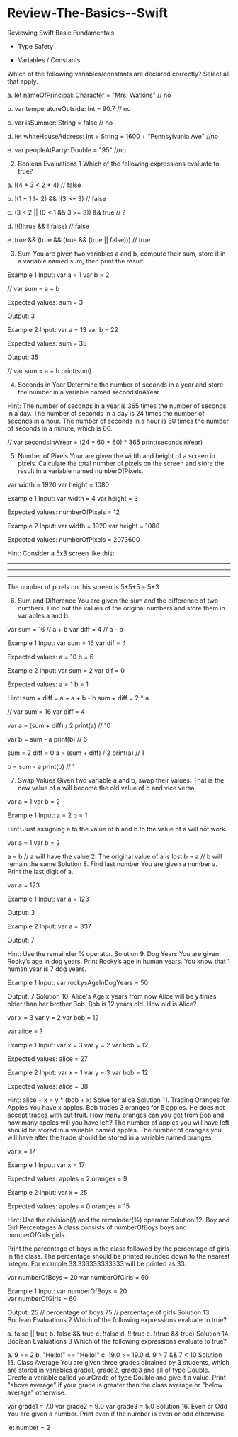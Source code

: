# Review-The-Basics--Swift
Reviewing Swift Basic Fundamentals.
* Type Safety

* Variables / Constants

 Which of the following variables/constants are declared correctly? Select all that apply.

a. let nameOfPrincipal: Character = "Mrs. Watkins" // no

b. var temperatureOutside: Int = 90.7 // no

c. var isSummer: String = false // no

d. let whiteHouseAddress: Int + String = 1600 + "Pennsylvania Ave" //no

e. var peopleAtParty: Double = "95" //no



2. Boolean Evaluations 1
Which of the following expressions evaluate to true?

a. !(4 + 3 < 2 * 4)  // false

b. !(1 + 1 != 2) && !(3 >= 3) // false

c. (3 < 2 || (0 < 1 && 3 >= 3)) && true // ?

d. !!(!!true && !!false) // false

e. true && (true && (true && (true || false))) // true

3. Sum
You are given two variables a and b, compute their sum, store it in a variable named sum, then print the result.

Example 1
Input:
var a = 1
var b = 2

// var sum = a + b

Expected values:
sum = 3

Output: 
3


Example 2
Input:
var a = 13
var b = 22

Expected values: 
sum = 35

Output:
35

// var sum = a + b 
print(sum)


4. Seconds in Year
Determine the number of seconds in a year and store the number in a variable named secondsInAYear.

Hint:
The number of seconds in a year is 365 times the number of seconds in a day.
The number of seconds in a day is 24 times the number of seconds in a hour.
The number of seconds in a hour is 60 times the number of seconds in a minute, which is 60.

// var secondsInAYear = (24 * 60 * 60) * 365
print(secondsInYear)

5. Number of Pixels
Your are given the width and height of a screen in pixels. Calculate the total number of pixels on the screen and store the result in a variable named numberOfPixels.

var width = 1920 
var height = 1080

Example 1
Input: 
var width = 4
var height = 3

Expected values:
numberOfPixels = 12

Example 2
Input:
var width = 1920
var height = 1080

Expected values:
numberOfPixels = 2073600

Hint:
Consider a 5x3 screen like this:
*****
*****
*****

The number of pixels on this screen is 5+5+5 = 5*3
 
 



6. Sum and Difference
You are given the sum and the difference of two numbers. Find out the values of the original numbers and store them in variables a and b.

var sum = 16 // a + b 
var diff = 4 // a - b

Example 1
Input: 
var sum = 16 
var dif = 4

Expected values:
a = 10
b = 6

Example 2
Input:
var sum = 2 
var dif = 0

Expected values:
a = 1
b = 1

Hint:
sum + diff = a + a + b - b
sum + diff = 2 * a

// var sum = 16
var diff = 4


var a = (sum + diff) / 2
print(a) // 10


var b = sum - a
print(b) // 6

sum = 2
diff = 0
a = (sum + diff) / 2
print(a) // 1

b = sum - a
print(b) // 1


7. Swap Values
Given two variable a and b, swap their values. That is the new value of a will become the old value of b and vice versa.

var a = 1
var b = 2

Example 1
Input: 
a = 2
b = 1

Hint:
Just assigning a to the value of b and b to the value of a will not work.

var a = 1
var b = 2

a = b // a will have the value 2. The original value of a is lost
b = a // b will remain the same
Solution
8. Find last number
You are given a number a. Print the last digit of a.

var a = 123

Example 1
Input: 
var a = 123

Output:
3

Example 2
Input: 
var a = 337

Output:
7

Hint:
Use the remainder % operator.
Solution
9. Dog Years
You are given Rocky’s age in dog years. Print Rocky’s age in human years. You know that 1 human year is 7 dog years.

Example 1
Input: 
var rockysAgeInDogYears = 50

Output:
7
Solution
10. Alice's Age
x years from now Alice will be y times older than her brother Bob. Bob is 12 years old. How old is Alice?

var x = 3
var y = 2
var bob = 12

var alice = ?

Example 1
Input: 
var x = 3
var y = 2
var bob = 12

Expected values: 
alice = 27

Example 2
Input: 
var x = 1
var y = 3
var bob = 12

Expected values: 
alice = 38

Hint:
alice + x = y * (bob + x)
Solve for alice
Solution
11. Trading Oranges for Apples
You have x apples. Bob trades 3 oranges for 5 apples. He does not accept trades with cut fruit. How many oranges can you get from Bob and how many apples will you have left? The number of apples you will have left should be stored in a variable named apples. The number of oranges you will have after the trade should be stored in a variable named oranges.

var x = 17

Example 1
Input: 
var x = 17

Expected values: 
apples = 2
oranges = 9

Example 2
Input: 
var x = 25

Expected values: 
apples = 0
oranges = 15

Hint:
Use the division(/) and the remainder(%) operator
Solution
12. Boy and Girl Percentages
A class consists of numberOfBoys boys and numberOfGirls girls.

Print the percentage of boys in the class followed by the percentage of girls in the class. The percentage should be printed rounded down to the nearest integer. For example 33.333333333333 will be printed as 33.

var numberOfBoys = 20
var numberOfGirls = 60

Example 1
Input: 
var numberOfBoys = 20  
var numberOfGirls = 60

Output:
25 // percentage of boys
75 // percentage of girls
Solution
13. Boolean Evaluations 2
Which of the following expressions evaluate to true?

a. false || true
b. false && true
c. !false
d. !!!true
e. !(true && true)
Solution
14. Boolean Evaluations 3
Which of the following expressions evaluate to true?

a. 9 == 2
b. "Hello!" == "Hello!"
c. 19.0 >= 19.0
d. 9 > 7 && 7 < 10
Solution
15. Class Average
You are given three grades obtained by 3 students, which are stored in variables grade1, grade2, grade3 and all of type Double. Create a variable called yourGrade of type Double and give it a value. Print "above average" if your grade is greater than the class average or "below average" otherwise.

var grade1 = 7.0
var grade2 = 9.0
var grade3 = 5.0
Solution
16. Even or Odd
You are given a number. Print even if the number is even or odd otherwise.

let number = 2
